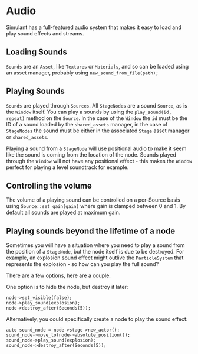 # Audio

Simulant has a full-featured audio system that makes it easy to load and play sound effects and streams.

## Loading Sounds

`Sounds` are an `Asset`, like `Textures` or `Materials`, and so can be loaded using an asset manager, probably using
`new_sound_from_file(path);`

## Playing Sounds

`Sounds` are played through `Sources`. All `StageNodes` are a sound `Source`, as is the `Window` itself. You can play a sounds
by using the `play_sound(id, repeat)` method on the `Source`. In the case of the `Window` the `id` must be the ID of a sound
loaded by the `shared_assets` manager, in the case of `StageNodes` the sound must be either in the associated `Stage` asset manager
or `shared_assets`.

Playing a sound from a `StageNode` will use positional audio to make it seem like the sound is coming from the location of the node. Sounds played
through the `Window` will not have any positional effect - this makes the `Window` perfect for playing a level soundtrack for example.

## Controlling the volume

The volume of a playing sound can be controlled on a per-Source basis using `Source::set_gain(gain)` where gain is clamped between 0 and 1. By default
all sounds are played at maximum gain.

## Playing sounds beyond the lifetime of a node

Sometimes you will have a situation where you need to play a sound from the position of a `StageNode`, but the node itself is due to be destroyed. For example,
an explosion sound effect might outlive the `ParticleSystem` that represents the explosion - so how can you play the full sound?

There are a few options, here are a couple. 

One option is to hide the node, but destroy it later:

```
node->set_visible(false);
node->play_sound(explosion);
node->destroy_after(Seconds(5));
```

Alternatively, you could specifically create a node to play the sound effect:

```
auto sound_node = node->stage->new_actor();
sound_node->move_to(node->absolute_position());
sound_node->play_sound(explosion);
sound_node->destroy_after(Seconds(5));
```

